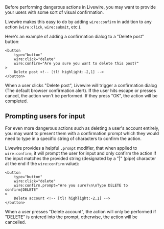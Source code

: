 
Before performing dangerous actions in Livewire, you may want to provide your users with some sort of visual confirmation.

Livewire makes this easy to do by adding `wire:confirm` in addition to any action (`wire:click`, `wire:submit`, etc.).

Here's an example of adding a confirmation dialog to a "Delete post" button:

```blade
<button
    type="button"
    wire:click="delete"
    wire:confirm="Are you sure you want to delete this post?"
>
    Delete post <!-- [tl! highlight:-2,1] -->
</button>
```

When a user clicks "Delete post", Livewire will trigger a confirmation dialog (The default browser confirmation alert). If the user hits escape or presses cancel, the action won't be performed. If they press "OK", the action will be completed.

## Prompting users for input

For even more dangerous actions such as deleting a user's account entirely, you may want to present them with a confirmation prompt which they would need to type in a specific string of characters to confirm the action.

Livewire provides a helpful `.prompt` modifier, that when applied to `wire:confirm`, it will prompt the user for input and only confirm the action if the input matches the provided string (designated by a "|" (pipe) character at the end if the `wire:confirm` value):

```blade
<button
    type="button"
    wire:click="delete"
    wire:confirm.prompt="Are you sure?\n\nType DELETE to confirm|DELETE"
>
    Delete account <!-- [tl! highlight:-2,1] -->
</button>
```

When a user presses "Delete account", the action will only be performed if "DELETE" is entered into the prompt, otherwise, the action will be cancelled.

